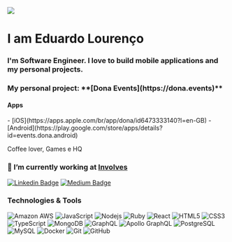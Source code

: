 ![](https://komarev.com/ghpvc/?username=elourenco)

<h1 align = "left">I am Eduardo Lourenço</h1>
<h3 align = "left">
I'm Software Engineer. I love to build mobile applications and my personal projects.
</h3>

<h3 align = "left">
My personal project: **[Dona Events](https://dona.events)**
</h3>
<h4 align = "left">
Apps
</h4>
- [iOS](https://apps.apple.com/br/app/dona/id6473333140?l=en-GB)
- [Android](https://play.google.com/store/apps/details?id=events.dona.android)

Coffee lover, Games e HQ

### 🔭 I’m currently working at **[Involves](https://www.involves.com.br)**

[![Linkedin Badge](https://img.shields.io/badge/-dudulourenco-blue?style=for-the-badge&logo=Linkedin&logoColor=white&link=https://www.linkedin.com/in/dudulourenco/)](https://www.linkedin.com/in/dudulourenco/)
[![Medium Badge](https://img.shields.io/badge/-elourenco-12100E?style=for-the-badge&logo=medium&logoColor=white&link=https://medium.com/@elourenco/)](https://medium.com/@elourenco)

### Technologies & Tools

![Amazon AWS](https://img.shields.io/badge/Amazon%20AWS-232F3E?style=for-the-badge&logo=amazon-aws)
![JavaScript](https://img.shields.io/badge/-JavaScript-black?style=for-the-badge&logo=javascript)
![Nodejs](https://img.shields.io/badge/-Nodejs-black?style=for-the-badge&logo=Node.js)
![Ruby](https://img.shields.io/badge/-Ruby-black?style=for-the-badge&logo=Ruby)
![React](https://img.shields.io/badge/-React-black?style=for-the-badge&logo=react)
![HTML5](https://img.shields.io/badge/-HTML5-E34F26?style=for-the-badge&logo=html5&logoColor=white)
![CSS3](https://img.shields.io/badge/-CSS3-1572B6?style=for-the-badge&logo=css3)
![TypeScript](https://img.shields.io/badge/-TypeScript-007ACC?style=for-the-badge&logo=typescript)
![MongoDB](https://img.shields.io/badge/-MongoDB-black?style=for-the-badge&logo=mongodb)
![GraphQL](https://img.shields.io/badge/-GraphQL-E10098?style=for-the-badge&logo=graphql)
![Apollo GraphQL](https://img.shields.io/badge/-Apollo%20GraphQL-311C87?style=for-the-badge&logo=apollo-graphql)
![PostgreSQL](https://img.shields.io/badge/-PostgreSQL-336791?style=for-the-badge&logo=postgresql)
![MySQL](https://img.shields.io/badge/-MySQL-black?style=for-the-badge&logo=mysql)
![Docker](https://img.shields.io/badge/-Docker-black?style=for-the-badge&logo=docker)
![Git](https://img.shields.io/badge/-Git-black?style=for-the-badge&logo=git)
![GitHub](https://img.shields.io/badge/-GitHub-181717?style=for-the-badge&logo=github)
